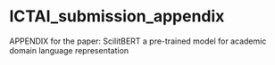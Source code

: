 # ICTAI_submission_appendix

APPENDIX for the paper: ScilitBERT a pre-trained model for academic domain language representation
